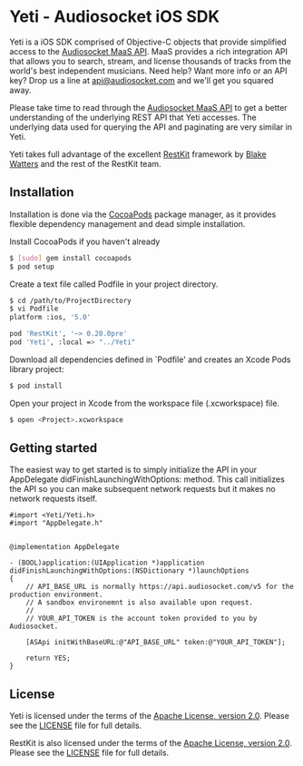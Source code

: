 # Yeti - Audiosocket iOS SDK

Yeti is a iOS SDK comprised of Objective-C objects that provide simplified access to the
[Audiosocket MaaS API](http://http://develop.audiosocket.com/).
MaaS provides a rich integration API that allows you to search, stream, and license
thousands of tracks from the world's best
independent musicians. Need help? Want more info or an API key?
Drop us a line at api@audiosocket.com and we'll get you squared away.

Please take time to read through the [Audiosocket MaaS API](http://http://develop.audiosocket.com/) to get
a better understanding of the underlying REST API that Yeti accesses.
The underlying data used for querying the API and paginating are very similar in Yeti.

Yeti takes full advantage of the excellent [RestKit](https://github.com/RestKit/RestKit)
framework  by [Blake Watters](http://twitter.com/blakewatters) and the rest of the RestKit team.

## Installation

Installation is done via the [CocoaPods](http://cocoapods.org/) package manager,
as it provides flexible dependency management and dead simple installation.

Install CocoaPods if you haven't already

``` bash
$ [sudo] gem install cocoapods
$ pod setup
```

Create a text file called Podfile in your project directory.

``` bash
$ cd /path/to/ProjectDirectory
$ vi Podfile
platform :ios, '5.0'

pod 'RestKit', '~> 0.20.0pre'
pod 'Yeti', :local => "../Yeti"
```

Download all dependencies defined in `Podfile' and creates an Xcode Pods library project:

``` bash
$ pod install
```

Open your project in Xcode from the workspace file (.xcworkspace) file.

``` bash
$ open <Project>.xcworkspace
```

## Getting started

The easiest way to get started is to simply initialize the API in your
AppDelegate didFinishLaunchingWithOptions: method. This call initializes the API
so you can make subsequent network requests but it makes no network requests itself.

```
#import <Yeti/Yeti.h>
#import "AppDelegate.h"


@implementation AppDelegate

- (BOOL)application:(UIApplication *)application didFinishLaunchingWithOptions:(NSDictionary *)launchOptions
{
    // API_BASE_URL is normally https://api.audiosocket.com/v5 for the production environment.
    // A sandbox environemnt is also available upon request.
    //
    // YOUR_API_TOKEN is the account token provided to you by Audiosocket.

    [ASApi initWithBaseURL:@"API_BASE_URL" token:@"YOUR_API_TOKEN"];

    return YES;
}
```


## License

Yeti is licensed under the terms of the [Apache License, version 2.0](http://www.apache.org/licenses/LICENSE-2.0.html).
Please see the [LICENSE](https://github.com/Yeti/Yeti/blob/master/LICENSE) file for full details.

RestKit is also licensed under the terms of the [Apache License, version 2.0](http://www.apache.org/licenses/LICENSE-2.0.html).
Please see the [LICENSE](https://github.com/RestKit/RestKit/blob/master/LICENSE) file for full details.
